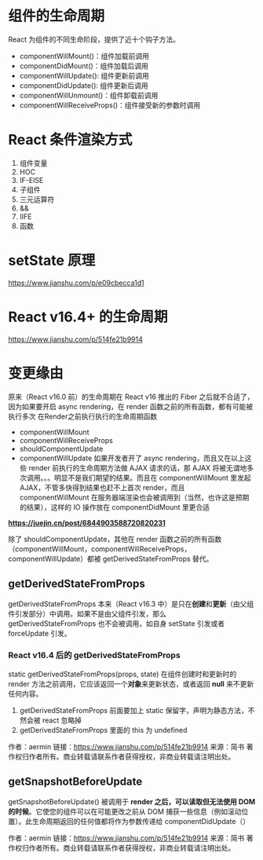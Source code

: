 # 组件的生命周期
React 为组件的不同生命阶段，提供了近十个钩子方法。

- componentWillMount()：组件加载前调用
- componentDidMount()：组件加载后调用
- componentWillUpdate(): 组件更新前调用
- componentDidUpdate(): 组件更新后调用
- componentWillUnmount()：组件卸载前调用
- componentWillReceiveProps()：组件接受新的参数时调用

# React 条件渲染方式
1. 组件变量
2. HOC
3. IF-ElSE
4. 子组件
5. 三元运算符
6. &&
7. IIFE
8. 函数

# setState 原理
https://www.jianshu.com/p/e09cbecca1d1

# React v16.4+ 的生命周期
https://www.jianshu.com/p/514fe21b9914

# 变更缘由
原来（React v16.0 前）的生命周期在 React v16 推出的 Fiber 之后就不合适了，因为如果要开启 async rendering，在 render 函数之前的所有函数，都有可能被执行多次
在Render之前执行执行的生命周期函数
- componentWillMount
- componentWillReceiveProps
- shouldComponentUpdate
- componentWillUpdate
如果开发者开了 async rendering，而且又在以上这些 render 前执行的生命周期方法做 AJAX 请求的话，那 AJAX 将被无谓地多次调用。。。明显不是我们期望的结果。而且在 componentWillMount 里发起 AJAX，不管多快得到结果也赶不上首次 render，而且 componentWillMount 在服务器端渲染也会被调用到（当然，也许这是预期的结果），这样的 IO 操作放在 componentDidMount 里更合适

**https://juejin.cn/post/6844903588720820231**  



除了 shouldComponentUpdate，其他在 render 函数之前的所有函数（componentWillMount，componentWillReceiveProps，componentWillUpdate）都被 getDerivedStateFromProps 替代。
## getDerivedStateFromProps
getDerivedStateFromProps 本来（React v16.3 中）是只在**创建**和**更新**（由父组件引发部分）中调用。如果不是由父组件引发，那么 getDerivedStateFromProps 也不会被调用，如自身 setState 引发或者 forceUpdate 引发。

### React v16.4 后的 getDerivedStateFromProps
static getDerivedStateFromProps(props, state) 在组件创建时和更新时的 render 方法之前调用，它应该返回一个**对象**来更新状态，或者返回 **null** 来不更新任何内容。

1. getDerivedStateFromProps 前面要加上 static 保留字，声明为静态方法，不然会被 react 忽略掉
2. getDerivedStateFromProps 里面的 this 为 undefined

作者：aermin
链接：https://www.jianshu.com/p/514fe21b9914
来源：简书
著作权归作者所有。商业转载请联系作者获得授权，非商业转载请注明出处。



## getSnapshotBeforeUpdate
getSnapshotBeforeUpdate() 被调用于 **render 之后，可以读取但无法使用 DOM 的时候**。它使您的组件可以在可能更改之前从 DOM 捕获一些信息（例如滚动位置）。此生命周期返回的任何值都将作为参数传递给 componentDidUpdate（）

作者：aermin
链接：https://www.jianshu.com/p/514fe21b9914
来源：简书
著作权归作者所有。商业转载请联系作者获得授权，非商业转载请注明出处。


